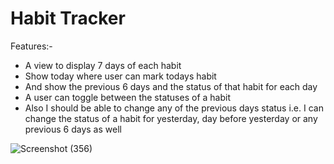 # Habit Tracker

Features:-

- A view to display 7 days of each habit
- Show today where user can mark todays habit
- And show the previous 6 days and the status of that habit for each day
- A user can toggle between the  statuses of a habit 
- Also I should be able to change any of the previous days status i.e. I can change the status of a habit for yesterday, day before 
  yesterday or any previous 6 days as well

![Screenshot (356)](https://github.com/Hardik9800/habitTracker/assets/51282682/d939e1cc-3b44-4ab6-b4b8-d18a4f82c07f)
